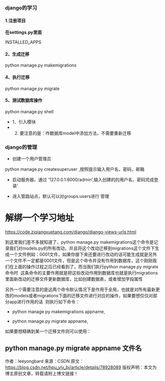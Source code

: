 ### django的学习

#### 1.注册项目  

**在settings.py里面**

INSTALLED_APPS

#### 2、生成迁移

python manage.py makemigrations

#### 4、执行迁移

python manage.py migrate

#### 5、测试数据库操作

python manage.py shell

* 1、引入模块
* 2. 要注意的是：咋数据库model中添加方法，不需要重新迁移


### django的管理

* 创建一个用户管理员

python manage.py createsuperuser ,按照提示输入用户名，密码，邮箱

* 启动服务器，通过 '127.0.0.1:8000/admin',输入创建的的用户名，密码完成登录’

* 进入管路站点，默认可以对groups.users进行 管理



# 解绑一个学习地址
https://code.ziqiangxuetang.com/django/django-views-urls.html




到这里我们差不多就知道了，python manage.py makemigrations这个命令是记录我们对models.py的所有改动，并且将这个改动迁移到migrations这个文件下生成一个文件例如：0001文件，如果你接下来还要进行改动的话可能生成就是另外一个文件不一定都是0001文件，但是这个命令并没有作用到数据库，这个刚刚我们在上面的操作过程之后已经看到了，而当我们执行python manage.py migrate 命令时  这条命令的主要作用就是把这些改动作用到数据库也就是执行migrations里面新改动的迁移文件更新数据库，比如创建数据表，或者增加字段属性

另外一个需要注意的是这两个命令默认情况下是作用于全局，也就是对所有最新更改的models或者migrations下面的迁移文件进行对应的操作，如果要想仅仅对部分app进行作用的话  则执行如下命令：

* python manage.py makemigrations appname,

* python manage.py migrate appname,

如果要想精确到某一个迁移文件则可以使用：

python manage.py migrate appname 文件名
--------------------- 
作者：leeyongbard 
来源：CSDN 
原文：https://blog.csdn.net/hpu_yly_bj/article/details/78928089 
版权声明：本文为博主原创文章，转载请附上博文链接！